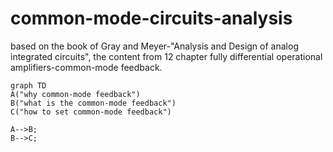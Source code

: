 # common-mode-circuits-analysis
based on the book of Gray and Meyer-"Analysis and Design of analog integrated circuits", the content from 12 chapter fully differential operational amplifiers-common-mode feedback.

```mermaid
graph TD
A("why common-mode feedback")
B("what is the common-mode feedback")
C("how to set common-mode feedback")

A-->B;
B-->C;
```
